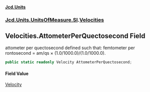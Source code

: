 #### [Jcd.Units](index.md 'index')

### [Jcd.Units.UnitsOfMeasure.SI](Jcd.Units.UnitsOfMeasure.SI.md 'Jcd.Units.UnitsOfMeasure.SI').[Velocities](Velocities.md 'Jcd.Units.UnitsOfMeasure.SI.Velocities')

## Velocities.AttometerPerQuectosecond Field

attometer per quectosecond defined such that: femtometer per rontosecond = am/qs × (1.0/1000.0)/(1.0/1000.0).

```csharp
public static readonly Velocity AttometerPerQuectosecond;
```

#### Field Value

[Velocity](Velocity.md 'Jcd.Units.UnitTypes.Velocity')